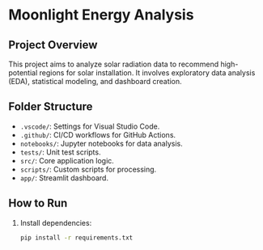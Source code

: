 # Moonlight Energy Analysis

## Project Overview
This project aims to analyze solar radiation data to recommend high-potential regions for solar installation. It involves exploratory data analysis (EDA), statistical modeling, and dashboard creation.

## Folder Structure
- `.vscode/`: Settings for Visual Studio Code.
- `.github/`: CI/CD workflows for GitHub Actions.
- `notebooks/`: Jupyter notebooks for data analysis.
- `tests/`: Unit test scripts.
- `src/`: Core application logic.
- `scripts/`: Custom scripts for processing.
- `app/`: Streamlit dashboard.

## How to Run
1. Install dependencies:
   ```bash
   pip install -r requirements.txt

